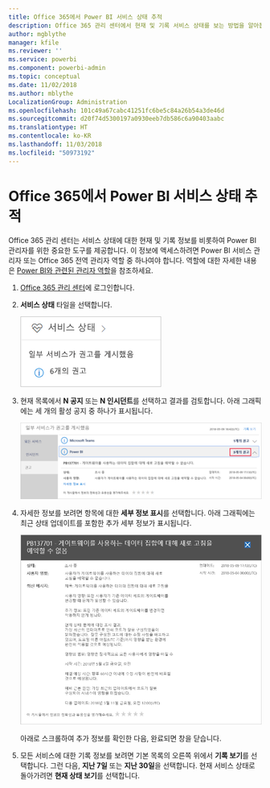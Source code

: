 ```yaml
---
title: Office 365에서 Power BI 서비스 상태 추적
description: Office 365 관리 센터에서 현재 및 기록 서비스 상태를 보는 방법을 알아봅니다.
author: mgblythe
manager: kfile
ms.reviewer: ''
ms.service: powerbi
ms.component: powerbi-admin
ms.topic: conceptual
ms.date: 11/02/2018
ms.author: mblythe
LocalizationGroup: Administration
ms.openlocfilehash: 101c49a67cabc41251fc6be5c84a26b54a3de46d
ms.sourcegitcommit: d20f74d5300197a0930eeb7db586c6a90403aabc
ms.translationtype: HT
ms.contentlocale: ko-KR
ms.lasthandoff: 11/03/2018
ms.locfileid: "50973192"
---
```

# <a name="track-power-bi-service-health-in-office-365"></a>Office 365에서 Power BI 서비스 상태 추적

Office 365 관리 센터는 서비스 상태에 대한 현재 및 기록 정보를 비롯하여 Power BI 관리자를 위한 중요한 도구를 제공합니다. 이 정보에 액세스하려면 Power BI 서비스 관리자 또는 Office 365 전역 관리자 역할 중 하나여야 합니다. 역할에 대한 자세한 내용은 [Power BI와 관련된 관리자 역할](service-admin-administering-power-bi-in-your-organization.md#administrator-roles-related-to-power-bi)을 참조하세요.

1. [Office 365 관리 센터](https://portal.office.com/adminportal)에 로그인합니다.

1. **서비스 상태** 타일을 선택합니다.

    ![서비스 상태 타일](media/service-admin-health/service-health-tile.png)

1. 현재 목록에서 **N 공지** 또는 **N 인시던트**를 선택하고 결과를 검토합니다. 아래 그래픽에는 세 개의 활성 공지 중 하나가 표시됩니다.

    ![활성 공지](media/service-admin-health/active-advisories.png)

1. 자세한 정보를 보려면 항목에 대한 **세부 정보 표시**를 선택합니다. 아래 그래픽에는 최근 상태 업데이트를 포함한 추가 세부 정보가 표시됩니다.

    ![공지 세부 정보](media/service-admin-health/advisory-details.png)

    아래로 스크롤하여 추가 정보를 확인한 다음, 완료되면 창을 닫습니다.

1. 모든 서비스에 대한 기록 정보를 보려면 기본 목록의 오른쪽 위에서 **기록 보기**를 선택합니다. 그런 다음, **지난 7일** 또는 **지난 30일**을 선택합니다. 현재 서비스 상태로 돌아가려면 **현재 상태 보기**를 선택합니다.